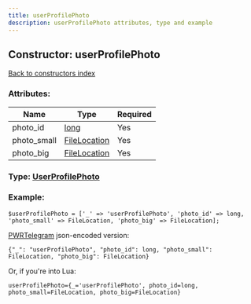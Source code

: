 ```yaml
---
title: userProfilePhoto
description: userProfilePhoto attributes, type and example
---
```

## Constructor: userProfilePhoto  
[Back to constructors index](index.md)



### Attributes:

| Name     |    Type       | Required |
|----------|---------------|----------|
|photo\_id|[long](../types/long.md) | Yes|
|photo\_small|[FileLocation](../types/FileLocation.md) | Yes|
|photo\_big|[FileLocation](../types/FileLocation.md) | Yes|



### Type: [UserProfilePhoto](../types/UserProfilePhoto.md)


### Example:

```
$userProfilePhoto = ['_' => 'userProfilePhoto', 'photo_id' => long, 'photo_small' => FileLocation, 'photo_big' => FileLocation];
```  

[PWRTelegram](https://pwrtelegram.xyz) json-encoded version:

```
{"_": "userProfilePhoto", "photo_id": long, "photo_small": FileLocation, "photo_big": FileLocation}
```


Or, if you're into Lua:  


```
userProfilePhoto={_='userProfilePhoto', photo_id=long, photo_small=FileLocation, photo_big=FileLocation}

```


